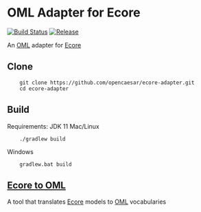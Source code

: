 # OML Adapter for Ecore

[![Build Status](https://travis-ci.org/opencaesar/ecore-adapter.svg?branch=master)](https://travis-ci.org/opencaesar/ecore-adapter)
[![Release](https://img.shields.io/github/v/tag/opencaesar/ecore-adapter?label=release)](https://github.com/opencaesar/ecore-adapter/releases/latest)

An [OML](https://opencaesar.github.io/oml) adapter for [Ecore](https://www.eclipse.org/modeling/emf/)

## Clone
```
    git clone https://github.com/opencaesar/ecore-adapter.git
    cd ecore-adapter
```
      
## Build
Requirements: JDK 11
Mac/Linux
```
    ./gradlew build
```
Windows
```
    gradlew.bat build
```

## [Ecore to OML](ecore2oml/README.md)

A tool that translates [Ecore](https://www.eclipse.org/modeling/emf/) models to [OML](https://opencaesar.github.io/oml) vocabularies